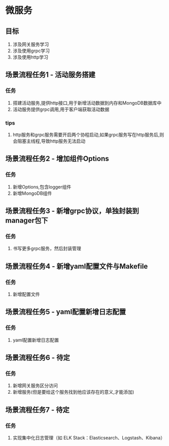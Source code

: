 # 微服务

## 目标
1. 涉及网关服务学习
2. 涉及使用grpc学习
3. 涉及使用http学习

## 场景流程任务1 - 活动服务搭建
### 任务
1. 搭建活动服务,提供http接口,用于新增活动数据到内存和MongoDB数据库中
2. 活动服务提供grpc调用,用于客户端获取活动数据
### tips
1. http服务和grpc服务需要开启两个协程启动,如果grpc服务写在http服务后,则会阻塞主线程,导致http服务无法启动

## 场景流程任务2 - 增加组件Options
### 任务
1. 新增Options,包含logger组件
2. 新增MongoDB组件

## 场景流程任务3 - 新增grpc协议，单独封装到manager包下
### 任务
1. 书写更多grpc服务，然后封装管理

## 场景流程任务4 - 新增yaml配置文件与Makefile
### 任务
1. 新增配置文件

## 场景流程任务5 - yaml配置新增日志配置
### 任务
1. yaml配置新增日志配置

## 场景流程任务6 - 待定
### 任务
1. 新增网关服务区分访问
2. 新增服务(但是要给这个服务找到他应该存在的意义,才能添加)

## 场景流程任务7 - 待定
### 任务
1. 实现集中化日志管理（如 ELK Stack：Elasticsearch、Logstash、Kibana）